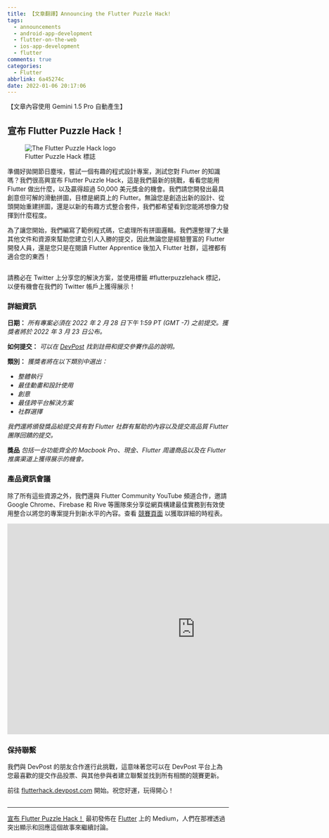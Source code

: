 ```yaml
---
title: 【文章翻譯】Announcing the Flutter Puzzle Hack!
tags:
  - announcements
  - android-app-development
  - flutter-on-the-web
  - ios-app-development
  - flutter
comments: true
categories:
  - Flutter
abbrlink: 6a45274c
date: 2022-01-06 20:17:06
---
```


【文章內容使用 Gemini 1.5 Pro 自動產生】

## 宣布 Flutter Puzzle Hack！

<figure>
<img alt="The Flutter Puzzle Hack logo" src="https://cdn-images-1.medium.com/max/1024/1*RpaR1pTpRa0PUdNdfv4njA.png" />
<figcaption>Flutter Puzzle Hack 標誌</figcaption>
</figure>

準備好拋開節日塵埃，嘗試一個有趣的程式設計專案，測試您對 Flutter 的知識嗎？我們很高興宣布 Flutter Puzzle Hack，這是我們最新的挑戰，看看您能用 Flutter 做出什麼，以及贏得超過 50,000 美元獎金的機會。我們請您開發出最具創意但可解的滑動拼圖，目標是網頁上的 Flutter。無論您是創造出新的設計、從頭開始重建拼圖，還是以新的有趣方式整合套件，我們都希望看到您能將想像力發揮到什麼程度。

為了讓您開始，我們編寫了範例程式碼，它處理所有拼圖邏輯。我們還整理了大量其他文件和資源來幫助您建立引人入勝的提交，因此無論您是經驗豐富的 Flutter 開發人員，還是您只是在閱讀 Flutter Apprentice 後加入 Flutter 社群，這裡都有適合您的東西！

<figure>
<img alt="" src="https://cdn-images-1.medium.com/max/1024/1*fzoYmZlFqBLxkXuCDM6IEw.png" />
</figure>

請務必在 Twitter 上分享您的解決方案，並使用標籤 #flutterpuzzlehack 標記，以便有機會在我們的 Twitter 帳戶上獲得展示！

### 詳細資訊

**日期：** *所有專案必須在 2022 年 2 月 28 日下午 1:59 PT (GMT -7) 之前提交。獲獎者將於 2022 年 3 月 23 日公布。*

**如何提交：** *可以在 [DevPost](https://flutterhack.devpost.com/) 找到註冊和提交參賽作品的說明。*

**類別：** *獲獎者將在以下類別中選出：*

* *整體執行*
* *最佳動畫和設計使用*
* *創意*
* *最佳跨平台解決方案*
* *社群選擇*

*我們還將頒發獎品給提交具有對 Flutter 社群有幫助的內容以及提交高品質 Flutter 團隊回饋的提交。*

**獎品** *包括一台功能齊全的 Macbook Pro、現金、Flutter 周邊商品以及在 Flutter 推廣渠道上獲得展示的機會。*

### 產品資訊會議

除了所有這些資源之外，我們還與 Flutter Community YouTube 頻道合作，邀請 Google Chrome、Firebase 和 Rive 等團隊來分享從網頁構建最佳實務到有效使用整合以將您的專案提升到新水平的內容。查看 [競賽頁面](https://flutterhack.devpost.com/) 以獲取詳細的時程表。

<iframe src="https://cdn.embedly.com/widgets/media.html?src=https%3A%2F%2Fwww.youtube.com%2Fembed%2Fue2qa2L5CF4%3Ffeature%3Doembed&amp;display_name=YouTube&amp;url=https%3A%2F%2Fwww.youtube.com%2Fwatch%3Fv%3Due2qa2L5CF4&amp;image=https%3A%2F%2Fi.ytimg.com%2Fvi%2Fue2qa2L5CF4%2Fhqdefault.jpg&amp;key=a19fcc184b9711e1b4764040d3dc5c07&amp;type=text%2Fhtml&amp;schema=youtube" width="854" height="480" frameborder="0" scrolling="no"><a href="https://medium.com/media/6e2f470328c32ae25644d8b82750ccce/href">https://medium.com/media/6e2f470328c32ae25644d8b82750ccce/href</a></iframe>

### 保持聯繫

我們與 DevPost 的朋友合作進行此挑戰，這意味著您可以在 DevPost 平台上為您最喜歡的提交作品投票、與其他參與者建立聯繫並找到所有相關的競賽更新。

前往 [flutterhack.devpost.com](https://flutterhack.devpost.com/) 開始。祝您好運，玩得開心！

<img src="https://medium.com/_/stat?event=post.clientViewed&referrerSource=full_rss&postId=ffc74fda6d44" width="1" height="1" alt=""><hr><p><a href="https://medium.com/flutter/announcing-the-flutter-puzzle-hack-ffc74fda6d44">宣布 Flutter Puzzle Hack！</a> 最初發佈在 <a href="https://medium.com/flutter">Flutter</a> 上的 Medium，人們在那裡透過突出顯示和回應這個故事來繼續討論。</p>
